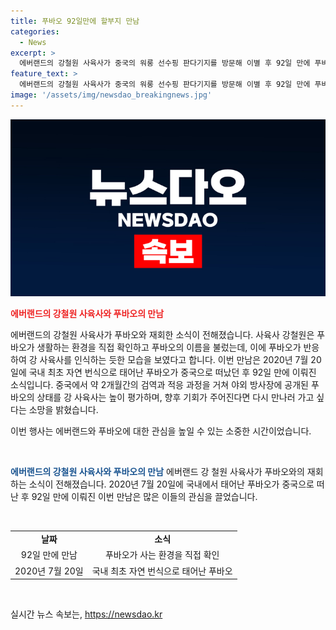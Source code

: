 ```yaml
---
title: 푸바오 92일만에 할부지 만남
categories:
  - News
excerpt: >
  에버랜드의 강철원 사육사가 중국의 워룽 선수핑 판다기지를 방문해 이별 후 92일 만에 푸바오를 만났다. 푸바오는 지난 4월 중국으로 떠난 뒤 약 2개월간의 검역과 적응 과정을 거쳐 야외 방사장에 공개되었는데, 강 사육사는 푸바오가 좋은 환경에서 잘 적응하고 있음을 확인했다. 이번 만남은 푸바오가 국내에서 태어난 후 처음으로 중국을 방문한 것으로, 강 사육사는 앞으로도 기회가 있을 때마다 푸바오를 만나러 오고 싶다고 전했다.
feature_text: >
  에버랜드의 강철원 사육사가 중국의 워룽 선수핑 판다기지를 방문해 이별 후 92일 만에 푸바오를 만났다. 푸바오는 지난 4월 중국으로 떠난 뒤 약 2개월간의 검역과 적응 과정을 거쳐 야외 방사장에 공개되었는데, 강 사육사는 푸바오가 좋은 환경에서 잘 적응하고 있음을 확인했다. 이번 만남은 푸바오가 국내에서 태어난 후 처음으로 중국을 방문한 것으로, 강 사육사는 앞으로도 기회가 있을 때마다 푸바오를 만나러 오고 싶다고 전했다.
image: '/assets/img/newsdao_breakingnews.jpg'
---
```


<p><img src="/assets/img/newsdao_breakingnews.jpg" alt="flaretime 속보" /></p>

<p><b><span style="color: #ee2323;">에버랜드의 강철원 사육사와 푸바오의 만남</span></b></p>

<p>에버랜드의 강철원 사육사가 푸바오와 재회한 소식이 전해졌습니다. 사육사 강철원은 푸바오가 생활하는 환경을 직접 확인하고 푸바오의 이름을 불렀는데, 이에 푸바오가 반응하여 강 사육사를 인식하는 듯한 모습을 보였다고 합니다. 이번 만남은 2020년 7월 20일에 국내 최초 자연 번식으로 태어난 푸바오가 중국으로 떠났던 후 92일 만에 이뤄진 소식입니다. 중국에서 약 2개월간의 검역과 적응 과정을 거쳐 야외 방사장에 공개된 푸바오의 상태를 강 사육사는 높이 평가하며, 향후 기회가 주어진다면 다시 만나러 가고 싶다는 소망을 밝혔습니다.</p>

<p>이번 행사는 에버랜드와 푸바오에 대한 관심을 높일 수 있는 소중한 시간이었습니다.</p>

<p data-ke-size="size16">&nbsp;</p>

<p><b><span style="color: #1a5490;">에버랜드의 강철원 사육사와 푸바오의 만남</span></b>
에버랜드 강 철원 사육사가 푸바오와의 재회하는 소식이 전해졌습니다. 2020년 7월 20일에 국내에서 태어난 푸바오가 중국으로 떠난 후 92일 만에 이뤄진 이번 만남은 많은 이들의 관심을 끌었습니다.</p>

<p data-ke-size="size16">&nbsp;</p>

<table>
  <tbody>
    <tr>
      <td style="text-align: center; height: 17px;"><b>날짜</b></td>
      <td style="text-align: center; height: 17px;"><b>소식</b></td>
    </tr>
    <tr>
      <td style="text-align: center;">92일 만에 만남</td>
      <td style="text-align: center;">푸바오가 사는 환경을 직접 확인</td>
    </tr>
    <tr>
      <td style="text-align: center;">2020년 7월 20일</td>
      <td style="text-align: center;">국내 최초 자연 번식으로 태어난 푸바오</td>
    </tr>
  </tbody>
</table>

<p data-ke-size="size16">&nbsp;</p>
실시간 뉴스 속보는, <a href="https://newsdao.kr" rel="dofollow">https://newsdao.kr</a>


